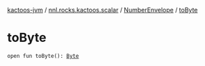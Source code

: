 [kactoos-jvm](../../index.md) / [nnl.rocks.kactoos.scalar](../index.md) / [NumberEnvelope](index.md) / [toByte](./to-byte.md)

# toByte

`open fun toByte(): `[`Byte`](https://kotlinlang.org/api/latest/jvm/stdlib/kotlin/-byte/index.html)